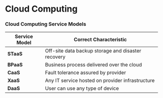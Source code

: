 # Cloud Computing

### Cloud Computing Service Models
| **Service Model** | **Correct Characteristic**                         |
|-------------------|----------------------------------------------------|
| **STaaS**         | Off-site data backup storage and disaster recovery |
| **BPaaS**         | Business process delivered over the cloud          |
| **CaaS**          | Fault tolerance assured by provider                |
| **XaaS**          | Any IT service hosted on provider infrastructure   |
| **DaaS**          | User can use any type of device                    |
